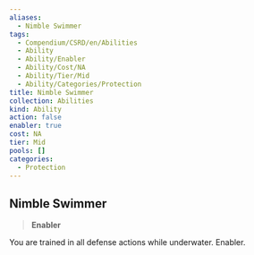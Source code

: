 ```yaml
---
aliases:
  - Nimble Swimmer
tags:
  - Compendium/CSRD/en/Abilities
  - Ability
  - Ability/Enabler
  - Ability/Cost/NA
  - Ability/Tier/Mid
  - Ability/Categories/Protection
title: Nimble Swimmer
collection: Abilities
kind: Ability
action: false
enabler: true
cost: NA
tier: Mid
pools: []
categories:
  - Protection
---
```

## Nimble Swimmer    
>**Enabler**  
    
You are trained in all defense actions while underwater. Enabler.